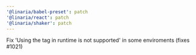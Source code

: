 ```yaml
---
'@linaria/babel-preset': patch
'@linaria/react': patch
'@linaria/shaker': patch
---
```


Fix 'Using the tag in runtime is not supported' in some enviroments (fixes #1021)
